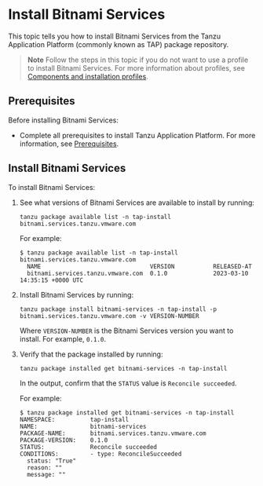 # Install Bitnami Services

This topic tells you how to install Bitnami Services from the Tanzu Application Platform
(commonly known as TAP) package repository.

> **Note** Follow the steps in this topic if you do not want to use a profile to install
> Bitnami Services.
> For more information about profiles, see
> [Components and installation profiles](../about-package-profiles.hbs.md).

## <a id='prereqs'></a>Prerequisites

Before installing Bitnami Services:

- Complete all prerequisites to install Tanzu Application Platform. For more information, see [Prerequisites](../prerequisites.hbs.md).

## <a id='install-bitnami-services'></a> Install Bitnami Services

To install Bitnami Services:

1. See what versions of Bitnami Services are available to install by running:

    ```console
    tanzu package available list -n tap-install bitnami.services.tanzu.vmware.com
    ```

    For example:

    ```console
    $ tanzu package available list -n tap-install bitnami.services.tanzu.vmware.com
      NAME                               VERSION           RELEASED-AT
      bitnami.services.tanzu.vmware.com  0.1.0             2023-03-10 14:35:15 +0000 UTC
    ```

1. Install Bitnami Services by running:

    ```console
    tanzu package install bitnami-services -n tap-install -p bitnami.services.tanzu.vmware.com -v VERSION-NUMBER
    ```

    Where `VERSION-NUMBER` is the Bitnami Services version you want to install. For example, `0.1.0`.

1. Verify that the package installed by running:

    ```console
    tanzu package installed get bitnami-services -n tap-install
    ```

    In the output, confirm that the `STATUS` value is `Reconcile succeeded`.

    For example:

    ```console
    $ tanzu package installed get bitnami-services -n tap-install
    NAMESPACE:          tap-install
    NAME:               bitnami-services
    PACKAGE-NAME:       bitnami.services.tanzu.vmware.com
    PACKAGE-VERSION:    0.1.0
    STATUS:             Reconcile succeeded
    CONDITIONS:         - type: ReconcileSucceeded
      status: "True"
      reason: ""
      message: ""
    ```
